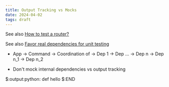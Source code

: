 ```yaml
---
title: Output Tracking vs Mocks
date: 2024-04-02
tags: draft
---
```


See also [How to test a router?](/writing/how-to-test-a-router/index.html)

See also [Favor real dependencies for unit
testing](https://stackoverflow.blog/2022/01/03/favor-real-dependencies-for-unit-testing/)

* App -> Command -> Coordination of -> Dep 1
                                    -> Dep ...
                                    -> Dep n    -> Dep n_1
                                                -> Dep n_2

* Don't mock internal dependencies vs output tracking

$:output:python:
def hello
$:END

